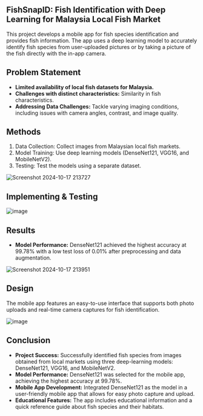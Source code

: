 ## **FishSnapID: Fish Identification with Deep Learning for Malaysia Local Fish Market**

This project develops a mobile app for fish species identification and provides fish information. The app uses a deep learning model to accurately identify fish species from user-uploaded pictures or by taking a picture of the fish directly with the in-app camera.

## **Problem Statement**

- **Limited availability of local fish datasets for Malaysia.**
- **Challenges with distinct characteristics:** Similarity in fish characteristics.
- **Addressing Data Challenges:** Tackle varying imaging conditions, including issues with camera angles, contrast, and image quality.

## **Methods**

1. Data Collection: Collect images from Malaysian local fish markets.
2. Model Training: Use deep learning models (DenseNet121, VGG16, and MobileNetV2).
3. Testing: Test the models using a separate dataset.

 ![Screenshot 2024-10-17 213727](https://github.com/user-attachments/assets/a81b47fd-91f2-4429-95c3-348a739366f0) 

## **Implementing & Testing**

![image](https://github.com/user-attachments/assets/3e2fd5c0-6844-4abc-8564-72663cce09ad) 

## **Results**

- **Model Performance:** DenseNet121 achieved the highest accuracy at 99.78% with a low test loss of 0.01% after preprocessing and data augmentation.

![Screenshot 2024-10-17 213951](https://github.com/user-attachments/assets/8ee0fdf1-2e16-45c7-b5f0-d8a66f096ac8) 

## **Design**

The mobile app features an easy-to-use interface that supports both photo uploads and real-time camera captures for fish identification.

![image](https://github.com/user-attachments/assets/cb07c908-ca0f-4e3a-935f-37654e37e50e) 

## **Conclusion**

- **Project Success:** Successfully identified fish species from images obtained from local markets using three deep-learning models: DenseNet121, VGG16, and MobileNetV2.
- **Model Performance:** DenseNet121 was selected for the mobile app, achieving the highest accuracy at 99.78%.
- **Mobile App Development:** Integrated DenseNet121 as the model in a user-friendly mobile app that allows for easy photo capture and upload.
- **Educational Features:** The app includes educational information and a quick reference guide about fish species and their habitats.




